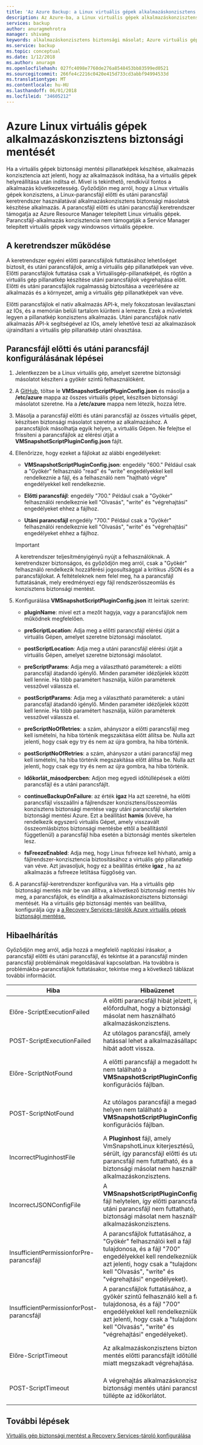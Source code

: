 ```yaml
---
title: 'Az Azure Backup: a Linux virtuális gépek alkalmazáskonzisztens biztonsági mentések'
description: Az Azure-ba, a Linux virtuális gépek alkalmazáskonzisztens biztonsági mentés létrehozása. Ez a cikk ismerteti, hogy a parancsfájl-keretrendszer biztonsági mentése Azure telepített Linux virtuális gépek konfigurálása. Ez a cikk hibaelhárítási információkat is.
services: backup
author: anuragmehrotra
manager: shivamg
keywords: alkalmazáskonzisztens biztonsági másolat; Azure virtuális gép alkalmazáskonzisztens biztonsági mentését; Linux virtuális gép biztonsági mentése; Azure biztonsági mentés
ms.service: backup
ms.topic: conceptual
ms.date: 1/12/2018
ms.author: anuragm
ms.openlocfilehash: 027fc4098e7760de276a8548453bb83599ed0521
ms.sourcegitcommit: 266fe4c2216c0420e415d733cd3abbf94994533d
ms.translationtype: MT
ms.contentlocale: hu-HU
ms.lasthandoff: 06/01/2018
ms.locfileid: "34605212"
---
```

# <a name="application-consistent-backup-of-azure-linux-vms"></a>Azure Linux virtuális gépek alkalmazáskonzisztens biztonsági mentését

Ha a virtuális gépek biztonsági mentési pillanatképek készítése, alkalmazás konzisztencia azt jelenti, hogy az alkalmazások indítása, ha a virtuális gépek helyreállítása után indítsa el. Mivel is tekinthető, rendkívül fontos a alkalmazás következetesség. Győződjön meg arról, hogy a Linux virtuális gépek konzisztens, a Linux-parancsfájl előtti és utáni parancsfájl keretrendszer használatával alkalmazáskonzisztens biztonsági másolatok készítése alkalmazás. A parancsfájl előtti és utáni parancsfájl keretrendszer támogatja az Azure Resource Manager telepített Linux virtuális gépek. Parancsfájl-alkalmazás konzisztencia nem támogatják a Service Manager telepített virtuális gépek vagy windowsos virtuális gépekre.

## <a name="how-the-framework-works"></a>A keretrendszer működése

A keretrendszer egyéni előtti parancsfájlok futtatásához lehetőséget biztosít, és utáni parancsfájlok, amíg a virtuális gép pillanatképek van véve. Előtti parancsfájlok futtatása csak a Virtuálisgép-pillanatképét, és rögtön a virtuális gép pillanatkép készítése utáni parancsfájlok végrehajtása előtt. Előtti és utáni parancsfájlok rugalmasság biztosítása a vezérlésére az alkalmazás és a környezet, amíg a virtuális gép pillanatképek van véve.

Előtti parancsfájlok el natív alkalmazás API-k, mely fokozatosan leválasztani az IOs, és a memórián belüli tartalom kiüríteni a lemezre. Ezek a műveletek legyen a pillanatkép konzisztens alkalmazás. Utáni parancsfájlok natív alkalmazás API-k segítségével az IOs, amely lehetővé teszi az alkalmazások újraindítani a virtuális gép pillanatkép utáni olvasztása.

## <a name="steps-to-configure-pre-script-and-post-script"></a>Parancsfájl előtti és utáni parancsfájl konfigurálásának lépései

1. Jelentkezzen be a Linux virtuális gép, amelyet szeretne biztonsági másolatot készíteni a gyökér szintű felhasználóként.

2. A [GitHub](https://github.com/MicrosoftAzureBackup/VMSnapshotPluginConfig), töltse le **VMSnapshotScriptPluginConfig.json** és másolja a **/etc/azure** mappa az összes virtuális gépet, készítsen biztonsági másolatot szeretne. Ha a **/etc/azure** mappa nem létezik, hozza létre.

3. Másolja a parancsfájl előtti és utáni parancsfájl az összes virtuális gépet, készítsen biztonsági másolatot szeretne az alkalmazáshoz. A parancsfájlok másolhatja egyik helyen, a virtuális Gépen. Ne felejtse el frissíteni a parancsfájlok az elérési útját a **VMSnapshotScriptPluginConfig.json** fájlt.

4. Ellenőrizze, hogy ezeket a fájlokat az alábbi engedélyeket:

   - **VMSnapshotScriptPluginConfig.json**: engedély "600." Például csak a "Gyökér" felhasználó "read" és "write" engedélyekkel kell rendelkeznie a fájl, és a felhasználó nem "hajtható végre" engedélyekkel kell rendelkeznie.

   - **Előtti parancsfájl**: engedély "700."  Például csak a "Gyökér" felhasználói rendelkeznie kell "Olvasás", "write" és "végrehajtási" engedélyeket ehhez a fájlhoz.
  
   - **Utáni parancsfájl** engedély "700." Például csak a "Gyökér" felhasználói rendelkeznie kell "Olvasás", "write" és "végrehajtási" engedélyeket ehhez a fájlhoz.

   > [!Important]
   > A keretrendszer teljesítményigényű nyújt a felhasználóknak. A keretrendszer biztonságos, és győződjön meg arról, csak a "Gyökér" felhasználó rendelkezik hozzáférési jogosultsággal a kritikus JSON és a parancsfájlokat.
   > A feltételeknek nem felel meg, ha a parancsfájl futtatásának, mely eredményezi egy fájl rendszerösszeomlás és konzisztens biztonsági mentést.
   >

5. Konfigurálása **VMSnapshotScriptPluginConfig.json** itt leírtak szerint:
    - **pluginName**: mivel ezt a mezőt hagyja, vagy a parancsfájlok nem működnek megfelelően.

    - **preScriptLocation**: Adja meg a előtti parancsfájl elérési útját a virtuális Gépen, amelyet szeretne biztonsági másolatot.

    - **postScriptLocation**: Adja meg a utáni parancsfájl elérési útját a virtuális Gépen, amelyet szeretne biztonsági másolatot.

    - **preScriptParams**: Adja meg a választható paraméterek: a előtti parancsfájl átadandó igénylő. Minden paraméter idézőjelek között kell lennie. Ha több paramétert használja, külön paraméterek vesszővel válassza el.

    - **postScriptParams**: Adja meg a választható paraméterek: a utáni parancsfájl átadandó igénylő. Minden paraméter idézőjelek között kell lennie. Ha több paramétert használja, külön paraméterek vesszővel válassza el.

    - **preScriptNoOfRetries**: a szám, ahányszor a előtti parancsfájl meg kell ismételni, ha hiba történik megszakítása előtt állítsa be. Nulla azt jelenti, hogy csak egy try és nem az újra gombra, ha hiba történik.

    - **postScriptNoOfRetries**: a szám, ahányszor a utáni parancsfájl meg kell ismételni, ha hiba történik megszakítása előtt állítsa be. Nulla azt jelenti, hogy csak egy try és nem az újra gombra, ha hiba történik.
    
    - **Időkorlát_másodpercben**: Adjon meg egyedi időtúllépések a előtti parancsfájl és a utáni parancsfájlt.

    - **continueBackupOnFailure**: az érték **igaz** Ha azt szeretné, ha előtti parancsfájl visszaállni a fájlrendszer konzisztens/összeomlás konzisztens biztonsági mentése vagy utáni parancsfájl sikertelen biztonsági mentési Azure. Ezt a beállítást **hamis** (kivéve, ha rendelkezik egyszerű virtuális Gépet, amely visszavált összeomlásbiztos biztonsági mentésbe ettől a beállítástól függetlenül) a parancsfájl hiba esetén a biztonsági mentés sikertelen lesz.

    - **fsFreezeEnabled**: Adja meg, hogy Linux fsfreeze kell hívható, amíg a fájlrendszer-konzisztencia biztosításához a virtuális gép pillanatkép van véve. Azt javasoljuk, hogy ez a beállítás értéke **igaz** , ha az alkalmazás a fsfreeze letiltása függőség van.

6. A parancsfájl-keretrendszer konfigurálva van. Ha a virtuális gép biztonsági mentés már be van állítva, a következő biztonsági mentés hív meg, a parancsfájlok, és elindítja a alkalmazáskonzisztens biztonsági mentését. Ha a virtuális gép biztonsági mentés van beállítva, konfigurálja úgy a [a Recovery Services-tárolók Azure virtuális gépek biztonsági mentése.](https://docs.microsoft.com/azure/backup/backup-azure-vms-first-look-arm)

## <a name="troubleshooting"></a>Hibaelhárítás

Győződjön meg arról, adja hozzá a megfelelő naplózási írásakor, a parancsfájl előtti és utáni parancsfájl, és tekintse át a parancsfájl minden parancsfájl problémáinak megoldásával kapcsolatban. Ha továbbra is problémákba-parancsfájlok futtatásakor, tekintse meg a következő táblázat további információt.

| Hiba | Hibaüzenet | Javasolt művelet |
| ------------------------ | -------------- | ------------------ |
| Előre-ScriptExecutionFailed |A előtti parancsfájl hibát jelzett, így előfordulhat, hogy a biztonsági másolat nem használható alkalmazáskonzisztens.   | Tekintse meg a hiba naplókat, javítsa ki a parancsfájlt.|  
|   POST-ScriptExecutionFailed |    Az utólagos parancsfájl, amely hatással lehet a alkalmazásállapot hibát adott vissza. |    Tekintse meg a hiba keresse meg a parancsfájl hárítsa el a problémát, és ellenőrizze az alkalmazás állapotát. |
| Előre-ScriptNotFound |  A előtti parancsfájl a megadott helyen nem található a **VMSnapshotScriptPluginConfig.json** konfigurációs fájlban. |   Győződjön meg arról, hogy előtti parancsfájl verziója alkalmazáskonzisztens biztonsági mentés a konfigurációs fájlban megadott elérési úton található.|
| POST-ScriptNotFound | Az utólagos parancsfájl a megadott helyen nem található a **VMSnapshotScriptPluginConfig.json** konfigurációs fájlban. |   Győződjön meg arról, hogy utáni parancsfájl verziója alkalmazáskonzisztens biztonsági mentés a konfigurációs fájlban megadott elérési úton található.|
| IncorrectPluginhostFile | A **Pluginhost** fájl, amely VmSnapshotLinux kiterjesztésű, sérült, így parancsfájl előtti és utáni parancsfájl nem futtatható, és a biztonsági másolat nem használható alkalmazáskonzisztens. | Távolítsa el a **VmSnapshotLinux** bővítményt, és automatikusan újratelepíti a következő biztonsági másolat, a probléma megoldása érdekében. |
| IncorrectJSONConfigFile | A **VMSnapshotScriptPluginConfig.json** fájl helytelen, így előtti parancsfájl és utáni parancsfájl nem futtatható, és a biztonsági másolat nem használható alkalmazáskonzisztens. | Töltse le a Másolás [GitHub](https://github.com/MicrosoftAzureBackup/VMSnapshotPluginConfig) és állítsa be újra. |
| InsufficientPermissionforPre-parancsfájl | A parancsfájlok futtatásához, a "Gyökér" felhasználói kell a fájl tulajdonosa, és a fájl "700" engedélyekkel kell rendelkezniük (Ez azt jelenti, hogy csak a "tulajdonos" kell "Olvasás", "write" és "végrehajtási" engedélyeket). | Ellenőrizze, hogy "Gyökér" felhasználó a "tulajdonos" a parancsfájl és, hogy csak a "tulajdonos" rendelkezik "Olvasás", "write" és "hajtható végre". |
| InsufficientPermissionforPost-parancsfájl | A parancsfájlok futtatásához, a gyökér szintű felhasználó kell a fájl tulajdonosa, és a fájl "700" engedélyekkel kell rendelkezniük (Ez azt jelenti, hogy csak a "tulajdonos" kell "Olvasás", "write" és "végrehajtási" engedélyeket). | Ellenőrizze, hogy "Gyökér" felhasználó a "tulajdonos" a parancsfájl és, hogy csak a "tulajdonos" rendelkezik "Olvasás", "write" és "hajtható végre". |
| Előre-ScriptTimeout | Az alkalmazáskonzisztens biztonsági mentés előtti parancsfájlt időtúllépés miatt megszakadt végrehajtása. | Ellenőrizze a parancsfájl, és növeli az időkorlátot adja meg a **VMSnapshotScriptPluginConfig.json** címen található fájl **/etc/azure**. |
| POST-ScriptTimeout | A végrehajtás alkalmazáskonzisztens biztonsági mentés utáni parancsfájlja túllépte az időkorlátot. | Ellenőrizze a parancsfájl, és növeli az időkorlátot adja meg a **VMSnapshotScriptPluginConfig.json** címen található fájl **/etc/azure**. |

## <a name="next-steps"></a>További lépések
[Virtuális gép biztonsági mentést a Recovery Services-tároló konfigurálása](https://docs.microsoft.com/azure/backup/backup-azure-arm-vms)
